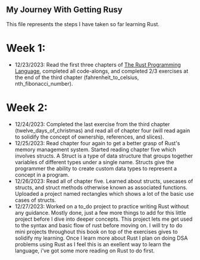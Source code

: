 ## My Journey With Getting Rusy
This file represents the steps I have taken so far learning Rust.

# Week 1:
- 12/23/2023: Read the first three chapters of [The Rust Programming Language](https://doc.rust-lang.org/stable/book/), completed all code-alongs, and completed 2/3 exercises at the end of the third chapter (fahrenheit_to_celsius, nth_fibonacci_number).

# Week 2:
- 12/24/2023: Completed the last exercise from the third chapter (twelve_days_of_christmas) and read all of chapter four (will read again to solidify the concept of ownership, references, and slices).
- 12/25/2023: Read chapter four again to get a better grasp of Rust's memory management system. Started reading chapter five which involves structs. A Struct is a type of data structure that groups together variables of different types under a single name. Structs give the programmer the ability to create custom data types to represent a concept in a program.
- 12/26/2023: Read all of chapter five. Learned about structs, usecases of structs, and struct methods otherwise known as associated functions. Uploaded a project named rectangles which shows a lot of the basic use cases of structs.
- 12/27/2023: Worked on a to_do project to practice writing Rust without any guidance. Mostly done, just a few more things to add for this little project before I dive into deeper concepts. This project lets me get used to the syntax and basic flow of rust before moving on. I will try to do mini projects throughout this book on top of the exercises gives to solidify my learning. Once I learn more about Rust I plan on doing DSA problems using Rust as I feel this is an exellent way to learn the language, i've got some more reading on Rust to do first.

